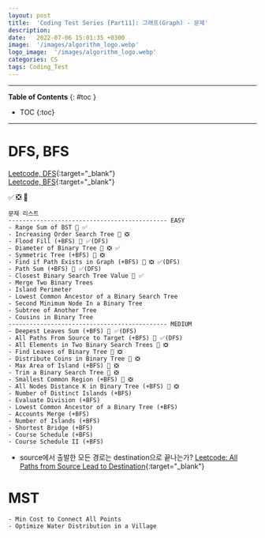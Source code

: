 ```yaml
---
layout: post
title:  'Coding Test Series [Part11]: 그래프(Graph) - 문제'
description: 
date:   2022-07-06 15:01:35 +0300
image:  '/images/algorithm_logo.webp'
logo_image:  '/images/algorithm_logo.webp'
categories: CS
tags: Coding_Test
---
```

---

**Table of Contents**
{: #toc }
*  TOC
{:toc}

---

# DFS, BFS

[Leetcode, DFS](https://leetcode.com/tag/depth-first-search/){:target="_blank"}   
[Leetcode, BFS](https://leetcode.com/tag/breadth-first-search/){:target="_blank"}  

✅ ❎ 💟  

```
문제 리스트
--------------------------------------------- EASY
- Range Sum of BST 💟 ✅ 
- Increasing Order Search Tree 💟 ❎
- Flood Fill (+BFS) 💟 ✅(DFS)
- Diameter of Binary Tree 💟 ❎ ✅ 
- Symmetric Tree (+BFS) 💟 ❎
- Find if Path Exists in Graph (+BFS) 💟 ❎ ✅(DFS)
- Path Sum (+BFS) 💟 ✅(DFS) 
- Closest Binary Search Tree Value 💟 ✅
- Merge Two Binary Trees
- Island Perimeter
- Lowest Common Ancestor of a Binary Search Tree
- Second Minimum Node In a Binary Tree
- Subtree of Another Tree
- Cousins in Binary Tree
--------------------------------------------- MEDIUM
- Deepest Leaves Sum (+BFS) 💟 ✅(DFS)
- All Paths From Source to Target (+BFS) 💟 ✅(DFS)
- All Elements in Two Binary Search Trees 💟 ❎
- Find Leaves of Binary Tree 💟 ❎
- Distribute Coins in Binary Tree 💟 ❎
- Max Area of Island (+BFS) 💟 ❎
- Trim a Binary Search Tree 💟 ❎
- Smallest Common Region (+BFS) 💟 ❎
- All Nodes Distance K in Binary Tree (+BFS) 💟 ❎
- Number of Distinct Islands (+BFS)
- Evaluate Division (+BFS)
- Lowest Common Ancestor of a Binary Tree (+BFS)
- Accounts Merge (+BFS)
- Number of Islands (+BFS)
- Shortest Bridge (+BFS)
- Course Schedule (+BFS)
- Course Schedule II (+BFS)
```


- source에서 출발한 모든 경로는 destination으로 끝나는가?
[Leetcode: All Paths from Source Lead to Destination](https://leetcode.com/problems/all-paths-from-source-lead-to-destination/){:target="_blank"}  


# MST

```
- Min Cost to Connect All Points
- Optimize Water Distribution in a Village
```
